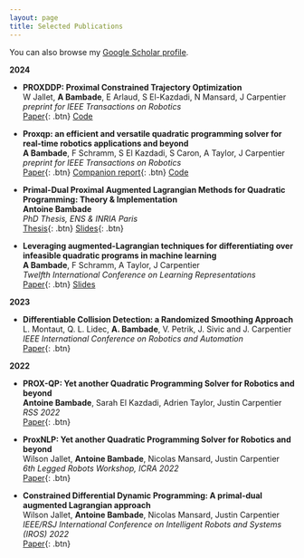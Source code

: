 ```yaml
---
layout: page
title: Selected Publications
---
```


You can also browse my <a href="https://scholar.google.com/citations?hl=fr&user=JfnD2T8AAAAJ" target="_blank">Google Scholar profile</a>.
<br />

**2024**

- **PROXDDP: Proximal Constrained Trajectory Optimization**  
  W Jallet, **A Bambade**, E Arlaud, S El-Kazdadi, N Mansard, J Carpentier  
  *preprint for IEEE Transactions on Robotics*  
  [Paper](https://inria.hal.science/hal-04332348v1/document){: .btn} 
  [Code](https://github.com/Simple-Robotics/aligator)

<!-- - **Leveraging augmented-Lagrangian techniques for efficiently differentiating over feasible and infeasible quadratic programs**  
  **A Bambade**, F Schramm, Quentin Le Lidec, S Caron, A Taylor, J Carpentier 
  *RSS 2024 workshop on frontiers on optimization*  
  [Paper](https://drive.google.com/file/d/1S5uKHFj4B5_0O938nSLgz6g_QrMb6YKZ/view){: .btn}  -->

- **Proxqp: an efficient and versatile quadratic programming solver for real-time robotics applications and beyond**  
  **A Bambade**, F Schramm, S El Kazdadi, S Caron, A Taylor, J Carpentier 
  *preprint for IEEE Transactions on Robotics*  
  [Paper](https://inria.hal.science/hal-04198663/){: .btn} 
  [Companion report](https://inria.hal.science/hal-04196897/document){: .btn} 
  [Code](https://github.com/Simple-Robotics/proxsuite)

- **Primal-Dual Proximal Augmented Lagrangian Methods for Quadratic Programming: Theory & Implementation**  
  **Antoine Bambade**  
  *PhD Thesis, ENS & INRIA Paris*  
  [Thesis](/static/ppt/Thesis_avec_resume_fr_Antoine_Bambade.pdf){: .btn} 
  [Slides](/static/ppt/phd_defense.pdf){: .btn} 

- **Leveraging augmented-Lagrangian techniques for differentiating over infeasible quadratic programs in machine learning**  
  **A Bambade**, F Schramm, A Taylor, J Carpentier  
  *Twelfth International Conference on Learning Representations*  
  [Paper](https://openreview.net/pdf?id=YCPDFfmkFr){: .btn} 
  [Slides]()

**2023**

- **Differentiable Collision Detection: a Randomized Smoothing Approach**  
  L. Montaut, Q. L. Lidec, **A. Bambade**, V. Petrik, J. Sivic and J. Carpentier
  *IEEE International Conference on Robotics and Automation*  
  [Paper](https://ieeexplore.ieee.org/abstract/document/10160251){: .btn}

**2022**

- **PROX-QP: Yet another Quadratic Programming Solver for Robotics and beyond**  
  **Antoine Bambade**, Sarah El Kazdadi, Adrien Taylor, Justin Carpentier  
  *RSS 2022*  
  [Paper](https://inria.hal.science/hal-03683733/){: .btn} 

- **ProxNLP: Yet another Quadratic Programming Solver for Robotics and beyond**  
  Wilson Jallet, **Antoine Bambade**, Nicolas Mansard, Justin Carpentier  
  *6th Legged Robots Workshop, ICRA 2022*  
  [Paper](https://inria.hal.science/hal-03683733/){: .btn} 

- **Constrained Differential Dynamic Programming: A primal-dual augmented Lagrangian approach**  
  Wilson Jallet, **Antoine Bambade**, Nicolas Mansard, Justin Carpentier  
  *IEEE/RSJ International Conference on Intelligent Robots and Systems (IROS) 2022*  
  [Paper](https://ieeexplore.ieee.org/abstract/document/9981586){: .btn} 

<br /> 



